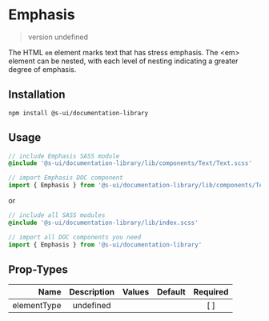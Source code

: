 # Emphasis
> version undefined

The HTML `em` element marks text that has stress emphasis. The &lt;em&gt; element can be nested, with each level of nesting indicating a greater degree of emphasis.

## Installation
`npm install @s-ui/documentation-library`

## Usage
```scss
// include Emphasis SASS module
@include '@s-ui/documentation-library/lib/components/Text/Text.scss'
```

```js
// import Emphasis DOC component
import { Emphasis } from '@s-ui/documentation-library/lib/components/Text/Text.js'
```

or

```scss
// include all SASS modules
@include '@s-ui/documentation-library/lib/index.scss'
```

```js
// import all DOC components you need
import { Emphasis } from '@s-ui/documentation-library'
```

## Prop-Types

| Name | Description | Values  | Default | Required |
| ---: |:---:| ---:| ---: |:---: |
| elementType | undefined | | |  [ ]  |

